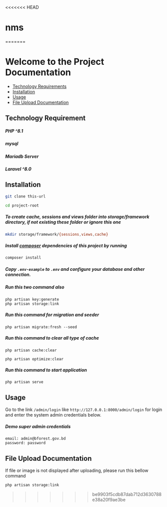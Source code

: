 <<<<<<< HEAD
# nms
=======
# Welcome to the Project Documentation

- [Technology Requirements](#Technology-Requirements)
- [Installation](#installation)
- [Usage](#usage)
- [File Upload Documentation](#file-upload-documentation)



## Technology Requirement


##### PHP ^8.1
##### mysql
##### Mariadb Server
##### Laravel ^8.0

## Installation

```sh
git clone this-url
```

```sh
cd project-root
```

##### To create cache, sessions and views folder into storage/framework directory, if not existing these folder or ignore this one

```sh
mkdir storage/framework/{sessions,views,cache}
```

##### Install [composer](https://getcomposer.org/) dependencies of this project by running

```sh
composer install
```

##### Copy `.env-example` to `.env` and configure your database and other connection.

##### Run this two command also

```shell
php artisan key:generate
php artisan storage:link 
```

##### Run this command for migration and seeder

```shell
php artisan migrate:fresh --seed
```


##### Run this command to clear all type of cache

```shell
php artisan cache:clear
```

```shell
php artisan optimize:clear
```


##### Run this command to start application

```shell
php artisan serve
```

## Usage

Go to the link `/admin/login` like `http://127.0.0.1:8000/admin/login` for login and enter the system admin credentials below.

##### Demo super admin credentials

```shell
email: admin@bforest.gov.bd
password: password
```

## File Upload Documentation

If file or image is not displayed after uploading, please run this bellow command

```shell
php artisan storage:link 
```
>>>>>>> be9903f5cdb87dab712d3630788e38a20f9ae3be
